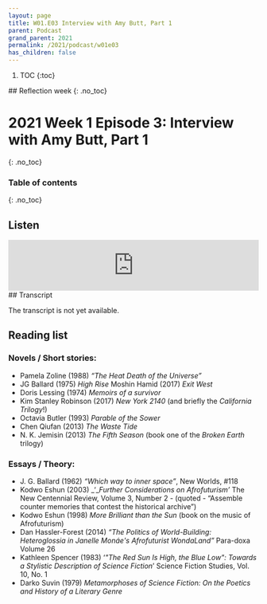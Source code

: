 ```yaml
---
layout: page
title: W01.E03 Interview with Amy Butt, Part 1
parent: Podcast
grand_parent: 2021
permalink: /2021/podcast/w01e03
has_children: false
---
```


1. TOC
{:toc}

## Reflection week
{: .no_toc}

# 2021 Week 1 Episode 3: Interview with Amy Butt, Part 1
{: .no_toc}

### Table of contents
{: .no_toc}


## Listen

<iframe src="https://anchor.fm/olliepalmer/embed/episodes/Week-4-Episode-4-Interview-with-Amy-Butt--part-1-edmmdf" height="102px" width="100%" frameborder="0" scrolling="no"></iframe>
## Transcript

The transcript is not yet available.

## Reading list

### Novels / Short stories:

- Pamela Zoline (1988) _“The Heat Death of the Universe”_
- JG Ballard (1975) _High Rise_
Moshin Hamid (2017) _Exit West_
- Doris Lessing (1974) _Memoirs of a survivor_
- Kim Stanley Robinson (2017) _New York 2140_ (and briefly the _California Trilogy_!)
- Octavia Butler (1993) _Parable of the Sower_
- Chen Qiufan (2013) _The Waste Tide_
- N. K. Jemisin (2013) _The Fifth Season_ (book one of the _Broken Earth_ trilogy)

### Essays / Theory:

- J. G. Ballard (1962) _“Which way to inner space”_, New Worlds, \#118
- Kodwo Eshun (2003) _‘__Further Considerations on Afrofuturism’_ The New Centennial Review, Volume 3, Number 2 - (quoted -  “Assemble counter memories that contest the historical archive”)
- Kodwo Eshun (1998) _More Brilliant than the Sun_ (book on the music of Afrofuturism)
- Dan Hassler-Forest (2014) _“The Politics of World-Building: Heteroglossia in Janelle Monáe's Afrofuturist WondaLand”_ Para-doxa Volume 26
- Kathleen Spencer (1983) ‘_"The Red Sun Is High, the Blue Low": Towards a Stylistic Description of Science Fiction_’ Science Fiction Studies, Vol. 10, No. 1
- Darko Suvin (1979) _Metamorphoses of Science Fiction: On the Poetics and History of a Literary Genre_
